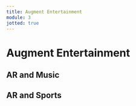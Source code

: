 ```yaml
---
title: Augment Entertainment
module: 3
jotted: true
---
```


# Augment Entertainment

## AR and Music

## AR and Sports